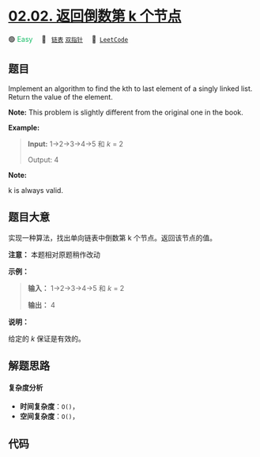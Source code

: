# [02.02. 返回倒数第 k 个节点](https://leetcode.cn/problems/kth-node-from-end-of-list-lcci)

🟢 <font color=#15bd66>Easy</font>&emsp; 🔖&ensp; [`链表`](/tag/linked-list.md) [`双指针`](/tag/two-pointers.md)&emsp; 🔗&ensp;[`LeetCode`](https://leetcode.cn/problems/kth-node-from-end-of-list-lcci)

## 题目

Implement an algorithm to find the kth to last element of a singly linked
list. Return the value of the element.

**Note:** This problem is slightly different from the original one in the
book.

**Example:**

> 
> 
> 
> 
> 
> **Input:** 1->2->3->4->5 和 _k_ = 2
> 
> Output: 4

**Note:**

k is always valid.


## 题目大意

实现一种算法，找出单向链表中倒数第 k 个节点。返回该节点的值。

**注意：** 本题相对原题稍作改动

**示例：**

> 
> 
> 
> 
> 
> **输入：** 1->2->3->4->5 和 _k_ = 2
> 
> **输出：** 4

**说明：**

给定的 _k_  保证是有效的。


## 解题思路

#### 复杂度分析

- **时间复杂度**：`O()`，
- **空间复杂度**：`O()`，

## 代码

```javascript

```